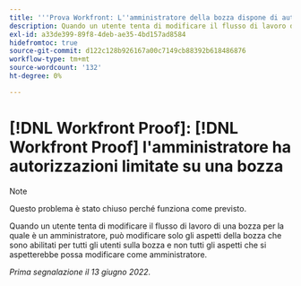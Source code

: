 ```yaml
---
title: '''Prova Workfront: L''amministratore della bozza dispone di autorizzazioni limitate su una bozza"'
description: Quando un utente tenta di modificare il flusso di lavoro di una bozza per la quale è un amministratore, può modificare solo gli aspetti della bozza che sono abilitati per tutti gli utenti sulla bozza e non tutti gli aspetti che si aspetterebbe possa modificare come amministratore.
exl-id: a33de399-89f8-4deb-ae35-4bd157ad8584
hidefromtoc: true
source-git-commit: d122c128b926167a00c7149cb88392b618486876
workflow-type: tm+mt
source-wordcount: '132'
ht-degree: 0%

---
```


# [!DNL Workfront Proof]: [!DNL Workfront Proof] l&#39;amministratore ha autorizzazioni limitate su una bozza

>[!NOTE]
>
>Questo problema è stato chiuso perché funziona come previsto.

Quando un utente tenta di modificare il flusso di lavoro di una bozza per la quale è un amministratore, può modificare solo gli aspetti della bozza che sono abilitati per tutti gli utenti sulla bozza e non tutti gli aspetti che si aspetterebbe possa modificare come amministratore.

_Prima segnalazione il 13 giugno 2022._
